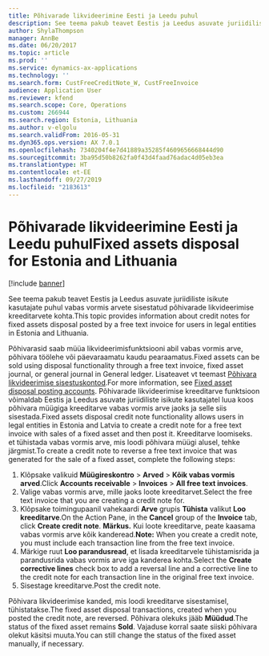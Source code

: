 ```yaml
---
title: Põhivarade likvideerimine Eesti ja Leedu puhul
description: See teema pakub teavet Eestis ja Leedus asuvate juriidiliste isikute kasutajate puhul vabas vormis arvete sisestatud põhivarade likvideerimise kreeditarvete kohta.
author: ShylaThompson
manager: AnnBe
ms.date: 06/20/2017
ms.topic: article
ms.prod: ''
ms.service: dynamics-ax-applications
ms.technology: ''
ms.search.form: CustFreeCreditNote_W, CustFreeInvoice
audience: Application User
ms.reviewer: kfend
ms.search.scope: Core, Operations
ms.custom: 266944
ms.search.region: Estonia, Lithuania
ms.author: v-elgolu
ms.search.validFrom: 2016-05-31
ms.dyn365.ops.version: AX 7.0.1
ms.openlocfilehash: 7340204f4e7d41889a35285f4609656668444d90
ms.sourcegitcommit: 3ba95d50b8262fa0f43d4faad76adac4d05eb3ea
ms.translationtype: HT
ms.contentlocale: et-EE
ms.lasthandoff: 09/27/2019
ms.locfileid: "2183613"
---
```

# <a name="fixed-assets-disposal-for-estonia-and-lithuania"></a><span data-ttu-id="8b3b1-103">Põhivarade likvideerimine Eesti ja Leedu puhul</span><span class="sxs-lookup"><span data-stu-id="8b3b1-103">Fixed assets disposal for Estonia and Lithuania</span></span>

[!include [banner](../includes/banner.md)]

<span data-ttu-id="8b3b1-104">See teema pakub teavet Eestis ja Leedus asuvate juriidiliste isikute kasutajate puhul vabas vormis arvete sisestatud põhivarade likvideerimise kreeditarvete kohta.</span><span class="sxs-lookup"><span data-stu-id="8b3b1-104">This topic provides information about credit notes for fixed assets disposal posted by a free text invoice for users in legal entities in Estonia and Lithuania.</span></span>

<span data-ttu-id="8b3b1-105">Põhivarasid saab müüa likvideerimisfunktsiooni abil vabas vormis arve, põhivara töölehe või päevaraamatu kaudu pearaamatus.</span><span class="sxs-lookup"><span data-stu-id="8b3b1-105">Fixed assets can be sold using disposal functionality through a free text invoice, fixed asset journal, or general journal in General ledger.</span></span> <span data-ttu-id="8b3b1-106">Lisateavet vt teemast [Põhivara likvideerimise sisestuskontod](../fixed-assets/fixed-asset-disposal-posting-accounts.md).</span><span class="sxs-lookup"><span data-stu-id="8b3b1-106">For more information, see [Fixed asset disposal posting accounts](../fixed-assets/fixed-asset-disposal-posting-accounts.md).</span></span> <span data-ttu-id="8b3b1-107">Põhivarade likvideerimise kreeditarve funktsioon võimaldab Eestis ja Leedus asuvate juriidiliste isikute kasutajatel luua koos põhivara müügiga kreeditarve vabas vormis arve jaoks ja selle siis sisestada.</span><span class="sxs-lookup"><span data-stu-id="8b3b1-107">Fixed assets disposal credit note functionality allows users in legal entities in Estonia and Latvia to create a credit note for a free text invoice with sales of a fixed asset and then post it.</span></span> <span data-ttu-id="8b3b1-108">Kreeditarve loomiseks. et tühistada vabas vormis arve, mis loodi põhivara müügi alusel, tehke järgmist.</span><span class="sxs-lookup"><span data-stu-id="8b3b1-108">To create a credit note to reverse a free text invoice that was generated for the sale of a fixed asset, complete the following steps:</span></span>

1.  <span data-ttu-id="8b3b1-109">Klõpsake valikuid **Müügireskontro** &gt; **Arved** &gt; **Kõik vabas vormis arved**.</span><span class="sxs-lookup"><span data-stu-id="8b3b1-109">Click **Accounts receivable** &gt; **Invoices** &gt; **All free text invoices**.</span></span>
2.  <span data-ttu-id="8b3b1-110">Valige vabas vormis arve, mille jaoks loote kreeditarvet.</span><span class="sxs-lookup"><span data-stu-id="8b3b1-110">Select the free text invoice that you are creating a credit note for.</span></span>
3.  <span data-ttu-id="8b3b1-111">Klõpsake toimingupaanil vahekaardi **Arve** grupis **Tühista** valikut **Loo kreeditarve**.</span><span class="sxs-lookup"><span data-stu-id="8b3b1-111">On the Action Pane, in the **Cancel** group of the **Invoice** tab, click **Create credit note**.</span></span> <span data-ttu-id="8b3b1-112">**Märkus.** Kui loote kreeditarve, peate kaasama vabas vormis arve kõik kanderead.</span><span class="sxs-lookup"><span data-stu-id="8b3b1-112">**Note:** When you create a credit note, you must include each transaction line from the free text invoice.</span></span>
4.  <span data-ttu-id="8b3b1-113">Märkige ruut **Loo parandusread**, et lisada kreeditarvele tühistamisrida ja parandusrida vabas vormis arve iga kanderea kohta.</span><span class="sxs-lookup"><span data-stu-id="8b3b1-113">Select the **Create corrective lines** check box to add a reversal line and a corrective line to the credit note for each transaction line in the original free text invoice.</span></span>
5.  <span data-ttu-id="8b3b1-114">Sisestage kreeditarve.</span><span class="sxs-lookup"><span data-stu-id="8b3b1-114">Post the credit note.</span></span>

<span data-ttu-id="8b3b1-115">Põhivara likvideerimise kanded, mis loodi kreeditarve sisestamisel, tühistatakse.</span><span class="sxs-lookup"><span data-stu-id="8b3b1-115">The fixed asset disposal transactions, created when you posted the credit note, are reversed.</span></span> <span data-ttu-id="8b3b1-116">Põhivara olekuks jääb **Müüdud**.</span><span class="sxs-lookup"><span data-stu-id="8b3b1-116">The status of the fixed asset remains **Sold**.</span></span> <span data-ttu-id="8b3b1-117">Vajaduse korral saate siiski põhivara olekut käsitsi muuta.</span><span class="sxs-lookup"><span data-stu-id="8b3b1-117">You can still change the status of the fixed asset manually, if necessary.</span></span>



